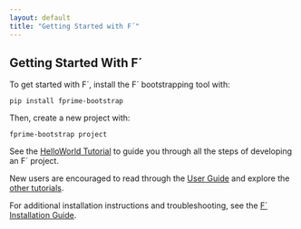 ```yaml
---
layout: default
title: "Getting Started with F´"
---
```


## Getting Started With F´

To get started with F´, install the F´ bootstrapping tool with:
```
pip install fprime-bootstrap
```
Then, create a new project with:
```
fprime-bootstrap project
```

See the [HelloWorld Tutorial](https://fprime-community.github.io/fprime-tutorial-hello-world/) to guide you through all the steps of developing an F´ project.

New users are encouraged to read through the [User Guide](https://nasa.github.io/fprime/UsersGuide/guide.html) and explore the [other tutorials](../Tutorials/README.md).


For additional installation instructions and troubleshooting, see the [F´ Installation Guide](../INSTALL.md).

